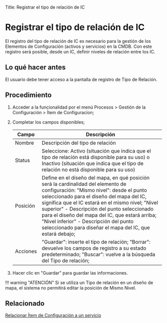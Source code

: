 Title: Registrar el tipo de relación de IC

# Registrar el tipo de relación de IC

El registro del tipo de relación de IC es necesario para la gestión de los Elementos de Configuración (activos y servicios) en la CMDB. Con este registro será posible, desde un IC, definir niveles de relación entre los IC.

## Lo qué hacer antes
El usuario debe tener acceso a la pantalla de registro de Tipo de Relación.

## Procedimiento

1. Acceder a la funcionalidad por el menú Procesos > Gestión de la Configuración > Ítem de Configuracíon;

2. Completar los campos disponibles;

    | Campo | Descripción |
    |-------|-----------|
    | Nombre | Descripción del tipo de relación|
    | Status | Seleccione: Activo (situación que indica que el tipo de relación está disponible para su uso) o Inactivo (situación que indica que el tipo de relación no está disponible para su uso)
    | Posición | Define en el diseño del mapa, en qué posición será la cardinalidad del elemento de configuración: "Mismo nivel": desde el punto seleccionado para el diseño del mapa del IC, significa que el IC estará en el mismo nivel; "Nivel superior" - Descripción del punto seleccionado para el diseño del mapa del IC, que estará arriba; "Nivel inferior" - Descripción del punto seleccionado para diseñar el mapa del IC, que estará debajo;
    | Acciones | "Guardar": inserte el tipo de relación; "Borrar": devuelve los campos de registro a su estado predeterminado; "Buscar": vuelve a la búsqueda del Tipo de relación;

3. Hacer clic en "Guardar" para guardar las informaciones.

!!! warning "ATENCIÓN"
    Si se utiliza un Tipo de relación en un diseño de mapa, el sistema no permitirá editar la posición de Mismo Nivel.

## Relacionado

[Relacionar Ítem de Configuración a un servicio][1]

[1]:/es-es/citsmart-platform-8/processes/configuration/use/create-ic-relationship.html
